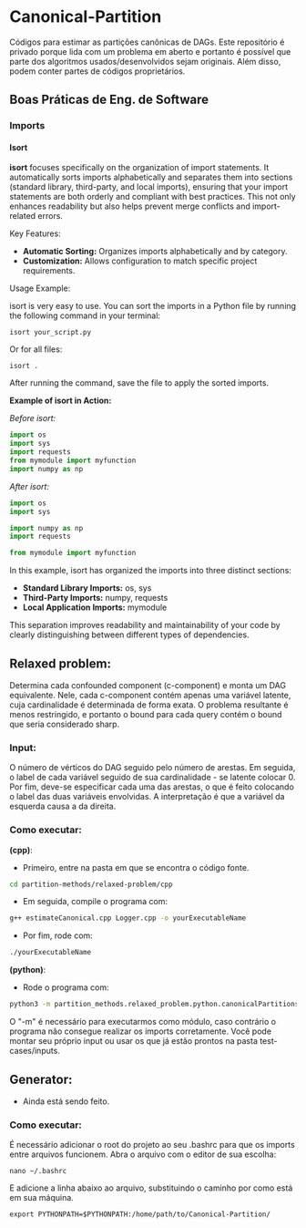 # Canonical-Partition
 Códigos para estimar as partições canônicas de DAGs. Este repositório é privado porque lida com um problema em aberto e portanto é possível que parte dos algoritmos usados/desenvolvidos sejam originais. Além disso, podem conter partes de códigos proprietários.

## Boas Práticas de Eng. de Software

### Imports

#### Isort
**isort** focuses specifically on the organization of import statements. It automatically sorts imports alphabetically and separates them into sections (standard library, third-party, and local imports), ensuring that your import statements are both orderly and compliant with best practices. This not only enhances readability but also helps prevent merge conflicts and import-related errors.

Key Features:
- **Automatic Sorting:** Organizes imports alphabetically and by category.
- **Customization:** Allows configuration to match specific project requirements.

Usage Example:

isort is very easy to use. You can sort the imports in a Python file by running the following command in your terminal:

```shell
isort your_script.py
```

Or for all files:
```shell
isort .
```

After running the command, save the file to apply the sorted imports.

**Example of isort in Action:**

_Before isort:_
```python
import os
import sys
import requests
from mymodule import myfunction
import numpy as np
```

_After isort:_

```python
import os
import sys

import numpy as np
import requests

from mymodule import myfunction
```

In this example, isort has organized the imports into three distinct sections:
- **Standard Library Imports:** os, sys
- **Third-Party Imports:** numpy, requests
- **Local Application Imports:** mymodule

This separation improves readability and maintainability of your code by clearly distinguishing between different types of dependencies.



## Relaxed problem:
Determina cada confounded component (c-component) e monta um DAG equivalente. Nele, cada c-component contém apenas uma variável latente, cuja cardinalidade é determinada de forma exata. O problema resultante é menos restringido, e portanto o bound para cada query contém o bound que seria considerado sharp.

### Input:
O número de vérticos do DAG seguido pelo número de arestas. Em seguida, o label de cada variável seguido de sua cardinalidade - se latente colocar 0. Por fim, deve-se especificar cada uma das arestas, o que é feito colocando o label das duas variáveis envolvidas. A interpretação é que a variável da esquerda causa a da direita.

### Como executar:
**(cpp)**:
- Primeiro, entre na pasta em que se encontra o código fonte.
```bash
cd partition-methods/relaxed-problem/cpp
```
- Em seguida, compile o programa com:
```bash
g++ estimateCanonical.cpp Logger.cpp -o yourExecutableName
```
- Por fim, rode com:
```bash
./yourExecutableName
```

**(python)**:
- Rode o programa com:
```bash
python3 -m partition_methods.relaxed_problem.python.canonicalPartitions
```
O "-m" é necessário para executarmos como módulo, caso contrário o programa não consegue realizar os imports corretamente.
Você pode montar seu próprio input ou usar os que já estão prontos na pasta test-cases/inputs.

## Generator:
- Ainda está sendo feito.

### Como executar:
É necessário adicionar o root do projeto ao seu .bashrc para que os imports entre arquivos funcionem. Abra o arquivo com o editor de sua escolha:
```shell
nano ~/.bashrc
```

E adicione a linha abaixo ao arquivo, substituindo o caminho por como está em sua máquina.
```shell
export PYTHONPATH=$PYTHONPATH:/home/path/to/Canonical-Partition/
```

